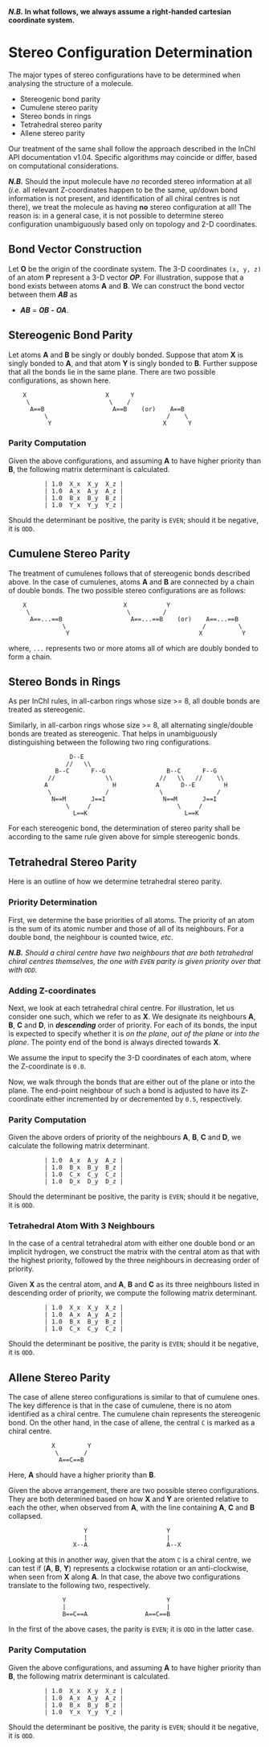 **_N.B._ In what follows, we always assume a right-handed cartesian
  coordinate system.**

# Stereo Configuration Determination

The major types of stereo configurations have to be determined when
analysing the structure of a molecule.

- Stereogenic bond parity
- Cumulene stereo parity
- Stereo bonds in rings
- Tetrahedral stereo parity
- Allene stereo parity

Our treatment of the same shall follow the approach described in the
InChI API documentation v1.04.  Specific algorithms may coincide or
differ, based on computational considerations.

**_N.B._** Should the input molecule have *no* recorded stereo
information at all (_i.e._ all relevant Z-coordinates happen to be the
same, up/down bond information is not present, and identification of
all chiral centres is not there), we treat the molecule as having
**no** stereo configuration at all!  The reason is: in a general case,
it is not possible to determine stereo configuration unambiguously
based only on topology and 2-D coordinates.

## Bond Vector Construction

Let **O** be the origin of the coordinate system.  The 3-D coordinates
`(x, y, z)` of an atom **P** represent a 3-D vector **_OP_**.  For
illustration, suppose that a bond exists between atoms **A** and
**B**.  We can construct the bond vector between them **_AB_** as

- **_AB_** = **_OB_** **-** **_OA_**.

## Stereogenic Bond Parity

Let atoms **A** and **B** be singly or doubly bonded.  Suppose that
atom **X** is singly bonded to **A**, and that atom **Y** is singly
bonded to **B**.  Further suppose that all the bonds lie in the same
plane.  There are two possible configurations, as shown here.

```
    X                      X      Y
     \                      \    /
      A==B                   A==B    (or)    A==B
          \                                 /    \
           Y                               X      Y
```

### Parity Computation

Given the above configurations, and assuming **A** to have higher
priority than **B**, the following matrix determinant is calculated.

```
          | 1.0  X_x  X_y  X_z |
          | 1.0  A_x  A_y  A_z |
          | 1.0  B_x  B_y  B_z |
          | 1.0  Y_x  Y_y  Y_z |
```

Should the determinant be positive, the parity is `EVEN`; should it be
negative, it is `ODD`.

## Cumulene Stereo Parity

The treatment of cumulenes follows that of stereogenic bonds described
above.  In the case of cumulenes, atoms **A** and **B** are connected
by a chain of double bonds.  The two possible stereo configurations
are as follows:

```
    X                           X           Y
     \                           \         /
      A==...==B                   A==...==B    (or)    A==...==B
               \                                      /         \
                Y                                    X           Y
```

where, `...` represents two or more atoms all of which are doubly
bonded to form a chain.

## Stereo Bonds in Rings

As per InChI rules, in all-carbon rings whose size >= 8, all double
bonds are treated as stereogenic.

Similarly, in all-carbon rings whose size >= 8, all alternating
single/double bonds are treated as stereogenic.  That helps in
unambiguously distinguishing between the following two ring
configurations.

```
                 D--E
                //   \\
             B--C      F--G                 B--C      F--G
           //              \\             //   \\   //    \\
          A                  H           A      D--E        H
           \               /              \               /
            N==M       J==I                N==M       J==I
                \     /                        \     /
                  L==K                           L==K

```

For each stereogenic bond, the determination of stereo parity shall be
according to the same rule given above for simple stereogenic bonds.

## Tetrahedral Stereo Parity

Here is an outline of how we determine tetrahedral stereo parity.

### Priority Determination

First, we determine the base priorities of all atoms.  The priority of
an atom is the sum of its atomic number and those of all of its
neighbours.  For a double bond, the neighbour is counted twice, _etc_.

**_N.B._** *Should a chiral centre have two neighbours that are both
tetrahedral chiral centres themselves, the one with `EVEN` parity is
given priority over that with `ODD`.*

### Adding Z-coordinates

Next, we look at each tetrahedral chiral centre.  For illustration,
let us consider one such, which we refer to as **X**.  We designate
its neighbours **A**, **B**, **C** and **D**, in **_descending_**
order of priority.  For each of its bonds, the input is expected to
specify whether it is *on the plane*, *out of the plane* or *into the
plane*.  The pointy end of the bond is always directed towards **X**.

We assume the input to specify the 3-D coordinates of each atom, where
the Z-coordinate is `0.0`.

Now, we walk through the bonds that are either out of the plane or
into the plane.  The end-point neighbour of such a bond is adjusted to
have its Z-coordinate either incremented by or decremented by `0.5`,
respectively.

### Parity Computation

Given the above orders of priority of the neighbours **A**, **B**,
**C** and **D**, we calculate the following matrix determinant.

```
          | 1.0  A_x  A_y  A_z |
          | 1.0  B_x  B_y  B_z |
          | 1.0  C_x  C_y  C_z |
          | 1.0  D_x  D_y  D_z |
```

Should the determinant be positive, the parity is `EVEN`; should it be
negative, it is `ODD`.

### Tetrahedral Atom With 3 Neighbours

In the case of a central tetrahedral atom with either one double bond
or an implicit hydrogen, we construct the matrix with the central atom
as that with the highest priority, followed by the three neighbours in
decreasing order of priority.

Given **X** as the central atom, and **A**, **B** and **C** as its
three neighbours listed in descending order of priority, we compute
the following matrix determinant.

```
          | 1.0  X_x  X_y  X_z |
          | 1.0  A_x  A_y  A_z |
          | 1.0  B_x  B_y  B_z |
          | 1.0  C_x  C_y  C_z |
```

Should the determinant be positive, the parity is `EVEN`; should it be
negative, it is `ODD`.

## Allene Stereo Parity

The case of allene stereo configurations is similar to that of
cumulene ones.  The key difference is that in the case of cumulene,
there is no atom identified as a chiral centre.  The cumulene chain
represents the stereogenic bond.  On the other hand, in the case of
allene, the central `C` is marked as a chiral centre.

```
            X         Y
             \       /
              A==C==B
```

Here, **A** should have a higher priority than **B**.

Given the above arrangement, there are two possible stereo
configurations.  They are both determined based on how **X** and **Y**
are oriented relative to each the other, when observed from **A**,
with the line containing **A**, **C** and **B** collapsed.

```
                     Y                      Y
                     |                      |
                  X--A                      A--X
```

Looking at this in another way, given that the atom `C` is a chiral
centre, we can test if (**A**, **B**, **Y**) represents a clockwise
rotation or an anti-clockwise, when seen from **X** along **A**.  In
that case, the above two configurations translate to the following
two, respectively.

```
               Y                            Y
               |                            |
               B==C==A                A==C==B
```

In the first of the above cases, the parity is `EVEN`; it is `ODD` in
the latter case.

### Parity Computation

Given the above configurations, and assuming **A** to have higher
priority than **B**, the following matrix determinant is calculated.

```
          | 1.0  X_x  X_y  X_z |
          | 1.0  A_x  A_y  A_z |
          | 1.0  B_x  B_y  B_z |
          | 1.0  Y_x  Y_y  Y_z |
```

Should the determinant be positive, the parity is `EVEN`; should it be
negative, it is `ODD`.
